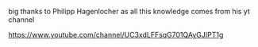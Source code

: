 big thanks to Philipp Hagenlocher as all this knowledge comes from his yt channel

https://www.youtube.com/channel/UC3xdLFFsqG701QAyGJIPT1g